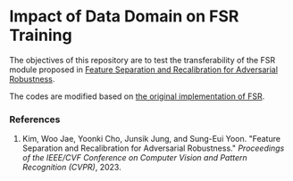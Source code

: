 # Impact of Data Domain on FSR Training
The objectives of this repository are to test the transferability of the FSR module proposed in [Feature Separation and Recalibration for Adversarial Robustness](https://arxiv.org/abs/2303.13846).

The codes are modified based on [the original implementation of FSR](https://github.com/wkim97/FSR).

### References
1. Kim, Woo Jae, Yoonki Cho, Junsik Jung, and Sung-Eui Yoon. "Feature Separation and Recalibration for Adversarial Robustness." *Proceedings of the IEEE/CVF Conference on Computer Vision and Pattern Recognition (CVPR)*, 2023.